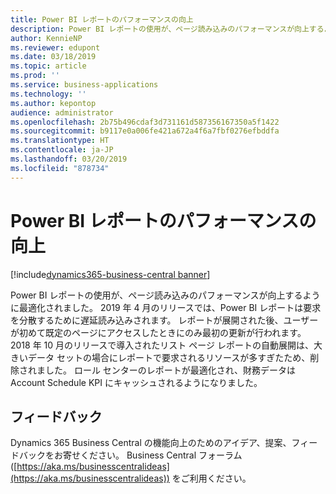 ```yaml
---
title: Power BI レポートのパフォーマンスの向上
description: Power BI レポートの使用が、ページ読み込みのパフォーマンスが向上するように最適化されました。
author: KennieNP
ms.reviewer: edupont
ms.date: 03/18/2019
ms.topic: article
ms.prod: ''
ms.service: business-applications
ms.technology: ''
ms.author: kepontop
audience: administrator
ms.openlocfilehash: 2b75b496cdaf3d731161d587356167350a5f1422
ms.sourcegitcommit: b9117e0a006fe421a672a4f6a7fbf0276efbddfa
ms.translationtype: HT
ms.contentlocale: ja-JP
ms.lasthandoff: 03/20/2019
ms.locfileid: "878734"
---
```

# <a name="power-bi-report-performance-improvements"></a>Power BI レポートのパフォーマンスの向上

[!include[dynamics365-business-central banner](../includes/dynamics365-business-central.md)]

Power BI レポートの使用が、ページ読み込みのパフォーマンスが向上するように最適化されました。 2019 年 4 月のリリースでは、Power BI レポートは要求を分散するために遅延読み込みされます。 レポートが展開された後、ユーザーが初めて既定のページにアクセスしたときにのみ最初の更新が行われます。 2018 年 10 月のリリースで導入されたリスト ページ レポートの自動展開は、大きいデータ セットの場合にレポートで要求されるリソースが多すぎたため、削除されました。 ロール センターのレポートが最適化され、財務データは Account Schedule KPI にキャッシュされるようになりました。

## <a name="tell-us-what-you-think"></a>フィードバック
Dynamics 365 Business Central の機能向上のためのアイデア、提案、フィードバックをお寄せください。 Business Central フォーラム ([https://aka.ms/businesscentralideas](https://aka.ms/businesscentralideas)) をご利用ください。
